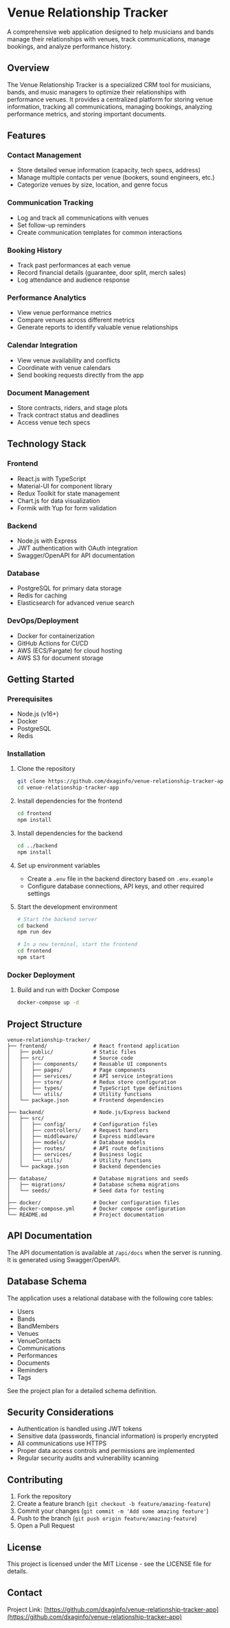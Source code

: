 # Venue Relationship Tracker

A comprehensive web application designed to help musicians and bands manage their relationships with venues, track communications, manage bookings, and analyze performance history.

## Overview

The Venue Relationship Tracker is a specialized CRM tool for musicians, bands, and music managers to optimize their relationships with performance venues. It provides a centralized platform for storing venue information, tracking all communications, managing bookings, analyzing performance metrics, and storing important documents.

## Features

### Contact Management
- Store detailed venue information (capacity, tech specs, address)
- Manage multiple contacts per venue (bookers, sound engineers, etc.)
- Categorize venues by size, location, and genre focus

### Communication Tracking
- Log and track all communications with venues
- Set follow-up reminders
- Create communication templates for common interactions

### Booking History
- Track past performances at each venue
- Record financial details (guarantee, door split, merch sales)
- Log attendance and audience response

### Performance Analytics
- View venue performance metrics
- Compare venues across different metrics
- Generate reports to identify valuable venue relationships

### Calendar Integration
- View venue availability and conflicts
- Coordinate with venue calendars
- Send booking requests directly from the app

### Document Management
- Store contracts, riders, and stage plots
- Track contract status and deadlines
- Access venue tech specs

## Technology Stack

### Frontend
- React.js with TypeScript
- Material-UI for component library
- Redux Toolkit for state management
- Chart.js for data visualization
- Formik with Yup for form validation

### Backend
- Node.js with Express
- JWT authentication with OAuth integration
- Swagger/OpenAPI for API documentation

### Database
- PostgreSQL for primary data storage
- Redis for caching
- Elasticsearch for advanced venue search

### DevOps/Deployment
- Docker for containerization
- GitHub Actions for CI/CD
- AWS (ECS/Fargate) for cloud hosting
- AWS S3 for document storage

## Getting Started

### Prerequisites
- Node.js (v16+)
- Docker
- PostgreSQL
- Redis

### Installation

1. Clone the repository
   ```bash
   git clone https://github.com/dxaginfo/venue-relationship-tracker-app.git
   cd venue-relationship-tracker-app
   ```

2. Install dependencies for the frontend
   ```bash
   cd frontend
   npm install
   ```

3. Install dependencies for the backend
   ```bash
   cd ../backend
   npm install
   ```

4. Set up environment variables
   - Create a `.env` file in the backend directory based on `.env.example`
   - Configure database connections, API keys, and other required settings

5. Start the development environment
   ```bash
   # Start the backend server
   cd backend
   npm run dev
   
   # In a new terminal, start the frontend
   cd frontend
   npm start
   ```

### Docker Deployment

1. Build and run with Docker Compose
   ```bash
   docker-compose up -d
   ```

## Project Structure

```
venue-relationship-tracker/
├── frontend/               # React frontend application
│   ├── public/             # Static files
│   ├── src/                # Source code
│   │   ├── components/     # Reusable UI components
│   │   ├── pages/          # Page components
│   │   ├── services/       # API service integrations
│   │   ├── store/          # Redux store configuration
│   │   ├── types/          # TypeScript type definitions
│   │   └── utils/          # Utility functions
│   └── package.json        # Frontend dependencies
│
├── backend/                # Node.js/Express backend
│   ├── src/
│   │   ├── config/         # Configuration files
│   │   ├── controllers/    # Request handlers
│   │   ├── middleware/     # Express middleware
│   │   ├── models/         # Database models
│   │   ├── routes/         # API route definitions
│   │   ├── services/       # Business logic
│   │   └── utils/          # Utility functions
│   └── package.json        # Backend dependencies
│
├── database/               # Database migrations and seeds
│   ├── migrations/         # Database schema migrations
│   └── seeds/              # Seed data for testing
│
├── docker/                 # Docker configuration files
├── docker-compose.yml      # Docker compose configuration
└── README.md               # Project documentation
```

## API Documentation

The API documentation is available at `/api/docs` when the server is running. It is generated using Swagger/OpenAPI.

## Database Schema

The application uses a relational database with the following core tables:
- Users
- Bands
- BandMembers
- Venues
- VenueContacts
- Communications
- Performances
- Documents
- Reminders
- Tags

See the project plan for a detailed schema definition.

## Security Considerations

- Authentication is handled using JWT tokens
- Sensitive data (passwords, financial information) is properly encrypted
- All communications use HTTPS
- Proper data access controls and permissions are implemented
- Regular security audits and vulnerability scanning

## Contributing

1. Fork the repository
2. Create a feature branch (`git checkout -b feature/amazing-feature`)
3. Commit your changes (`git commit -m 'Add some amazing feature'`)
4. Push to the branch (`git push origin feature/amazing-feature`)
5. Open a Pull Request

## License

This project is licensed under the MIT License - see the LICENSE file for details.

## Contact

Project Link: [https://github.com/dxaginfo/venue-relationship-tracker-app](https://github.com/dxaginfo/venue-relationship-tracker-app)